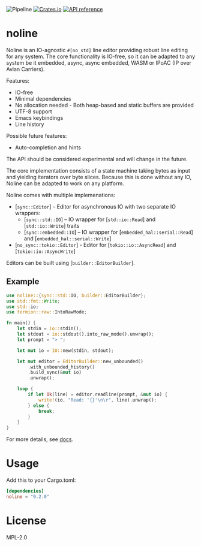 ![Pipeline](https://github.com/rustne-kretser/noline/actions/workflows/rust.yml/badge.svg)
[![Crates.io](https://img.shields.io/crates/v/noline.svg)](https://crates.io/crates/noline)
[![API reference](https://docs.rs/noline/badge.svg)](https://docs.rs/noline/)

# noline

Noline is an IO-agnostic `#[no_std]` line editor providing robust
line editing for any system. The core functionality is IO-free, so
it can be adapted to any system be it embedded, async, async
embedded, WASM or IPoAC (IP over Avian Carriers).

Features:
- IO-free
- Minimal dependencies
- No allocation needed - Both heap-based and static buffers are provided
- UTF-8 support
- Emacs keybindings
- Line history

Possible future features:
- Auto-completion and hints

The API should be considered experimental and will change in the
future.

The core implementation consists of a state machine taking bytes as
input and yielding iterators over byte slices. Because this is
done without any IO, Noline can be adapted to work on any platform.

Noline comes with multiple implemenations:
- [`sync::Editor`] – Editor for asynchronous IO with two separate IO wrappers:
  - [`sync::std::IO`] – IO wrapper for [`std::io::Read`] and [`std::io::Write`] traits
  - [`sync::embedded::IO`] – IO wrapper for [`embedded_hal::serial::Read`] and [`embedded_hal::serial::Write`]
- [`no_sync::tokio::Editor`] - Editor for [`tokio::io::AsyncRead`] and [`tokio::io::AsyncWrite`]

Editors can be built using [`builder::EditorBuilder`].

## Example
```rust
use noline::{sync::std::IO, builder::EditorBuilder};
use std::fmt::Write;
use std::io;
use termion::raw::IntoRawMode;

fn main() {
    let stdin = io::stdin();
    let stdout = io::stdout().into_raw_mode().unwrap();
    let prompt = "> ";

    let mut io = IO::new(stdin, stdout);

    let mut editor = EditorBuilder::new_unbounded()
        .with_unbounded_history()
        .build_sync(&mut io)
        .unwrap();

    loop {
        if let Ok(line) = editor.readline(prompt, &mut io) {
            write!(io, "Read: '{}'\n\r", line).unwrap();
        } else {
            break;
        }
    }
}
```

For more details, see [docs](https://docs.rs/noline/).

# Usage

Add this to your Cargo.toml:

```toml
[dependencies]
noline = "0.2.0"
```

# License

MPL-2.0
